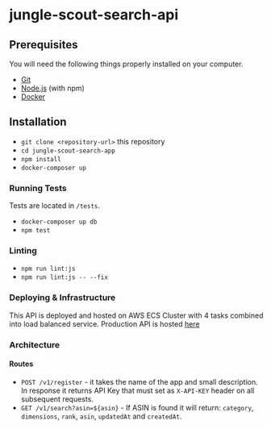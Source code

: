 # jungle-scout-search-api

## Prerequisites

You will need the following things properly installed on your computer.

- [Git](https://git-scm.com/)
- [Node.js](https://nodejs.org/) (with npm)
- [Docker](https://docs.docker.com/v17.12/docker-for-mac/install/)

## Installation

- `git clone <repository-url>` this repository
- `cd jungle-scout-search-app`
- `npm install`
- `docker-composer up`

### Running Tests

Tests are located in `/tests`.

- `docker-composer up db`
- `npm test`

### Linting

- `npm run lint:js`
- `npm run lint:js -- --fix`

### Deploying & Infrastructure

This API is deployed and hosted on AWS ECS Cluster with 4 tasks combined into load balanced service.
Production API is hosted [here](https://search-api.aklkv.com)

### Architecture

#### Routes

- `POST /v1/register` - it takes the name of the app and small description. In response it returns API Key that must set as `X-API-KEY` header on all subsequent requests.
- `GET /v1/search?asin=${asin}` - If ASIN is found it will return: `category`, `dimensions`, `rank`, `asin`, `updatedAt` and `createdAt`.
